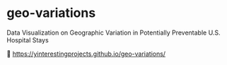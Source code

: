 # geo-variations
Data Visualization on Geographic Variation in Potentially Preventable U.S. Hospital Stays

🔗 https://yinterestingprojects.github.io/geo-variations/
